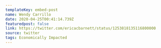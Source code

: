 ```yaml
---
templateKey: embed-post
name: Wendy Carrillo
date: 2020-04-25T00:41:14.739Z
featuredpost: false
link: https://twitter.com/ericacbarnett/status/1253818135116800000
source: twitter
tags: Economically Impacted
---
```

